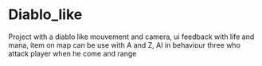 # Diablo_like

Project with a diablo like mouvement and camera, 
ui feedback with life and mana, 
item on map can be use with A and Z,
AI in behaviour three who attack player when he come and range
